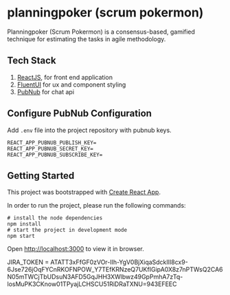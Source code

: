 # planningpoker (scrum pokermon)
Planningpoker (Scrum Pokermon) is a consensus-based, gamified technique for estimating the tasks in agile methodology.


## Tech Stack
1. [ReactJS](https://reactjs.org/docs/create-a-new-react-app.html), for front end application
2. [FluentUI](https://developer.microsoft.com/en-us/fluentui) for ux and component styling
3. [PubNub](https://www.pubnub.com) for chat api


## Configure PubNub Configuration
Add `.env` file into the project repository with pubnub keys.
```
REACT_APP_PUBNUB_PUBLISH_KEY=
REACT_APP_PUBNUB_SECRET_KEY=
REACT_APP_PUBNUB_SUBSCRIBE_KEY=
```

## Getting Started
This project was bootstrapped with [Create React App](https://github.com/facebook/create-react-app).

In order to run the project, please run the following commands:
```
# install the node dependencies
npm install
# start the project in development mode
npm start
```

Open [http://localhost:3000](http://localhost:3000) to view it in browser.

JIRA_TOKEN = ATATT3xFfGF0zVOr-lIh-YgV0BjXiqaSdckIlI8cx9-6Jse726jOqFYCnRKOFNPOW_Y7TEfKRNzeQ7UKfIGipA0X8z7nPTWsQ2CA6N05mTWCjTbUDsuN3AFD5GqJHH3XWlbwz49GpPmhA7zTq-losMuPK3CKnow01TPyajLCHSCU51RiDRaTXNU=943EFEEC